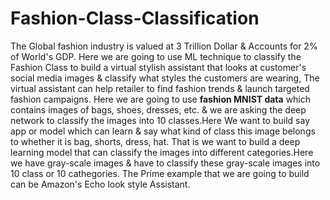 # Fashion-Class-Classification
The Global fashion industry is valued at 3 Trillion Dollar &amp; Accounts for 2% of World's GDP. Here we are going to use ML technique to classify the Fashion Class to build a virtual stylish assistant that looks at customer's social media images &amp; classify what styles the customers are wearing, The virtual assistant can help retailer to find fashion trends &amp; launch targeted fashion campaigns. Here we are going to use **fashion MNIST data** which contains images of bags, shoes, dresses, etc. &amp; we are asking the deep network to classify the images into 10 classes.Here We want to build say app or model which can learn &amp; say what kind of class this image belongs to whether it is bag, shorts, dress, hat. That is we want to build a deep learning model that can classify the images into different categories.Here we have gray-scale images &amp; have to classify these gray-scale images into 10 class or 10 cathegories. The Prime example that we are going to build can be Amazon's Echo look style Assistant.
